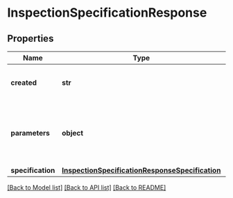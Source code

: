 # InspectionSpecificationResponse

## Properties
Name | Type | Description | Notes
------------ | ------------- | ------------- | -------------
**created** | **str** | Creation time of an inspection run. | 
**parameters** | **object** | Parameters echoed back to user (with default parameters if omitted).  | 
**specification** | [**InspectionSpecificationResponseSpecification**](InspectionSpecificationResponseSpecification.md) |  | 

[[Back to Model list]](../README.md#documentation-for-models) [[Back to API list]](../README.md#documentation-for-api-endpoints) [[Back to README]](../README.md)


